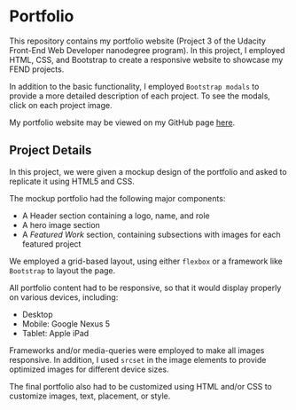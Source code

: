 # Portfolio

This repository contains my portfolio website (Project 3 of the Udacity Front-End Web Developer nanodegree program). In this project, I employed HTML, CSS, and Bootstrap to create a responsive website to showcase my FEND projects.

In addition to the basic functionality, I employed ```Bootstrap modals``` to provide a more detailed description of each project. To see the modals, click on each project image.

My portfolio website may be viewed on my GitHub page [here](https://chspanos.github.io/portfolio).

## Project Details

In this project, we were given a mockup design of the portfolio and asked to replicate it using HTML5 and CSS.

The mockup portfolio had the following major components:
* A Header section containing a logo, name, and role
* A hero image section
* A _Featured Work_ section, containing subsections with images for each featured project

We employed a grid-based layout, using either ```flexbox``` or a framework like ```Bootstrap``` to layout the page.

All portfolio content had to be responsive, so that it would display properly on various devices, including:
* Desktop
* Mobile: Google Nexus 5
* Tablet: Apple iPad

Frameworks and/or media-queries were employed to make all images responsive. In addition, I used ```srcset``` in the image elements to provide optimized images for different device sizes.

The final portfolio also had to be customized using HTML and/or CSS to customize images, text, placement, or style.
